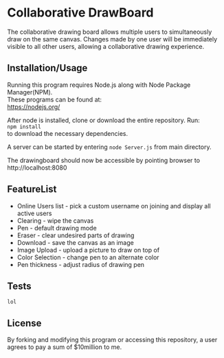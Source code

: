# Collaborative DrawBoard

The collaborative drawing board allows multiple users to simultaneously draw on the same canvas.
Changes made by one user will be immediately visible to all other users, allowing a collaborative drawing experience.

## Installation/Usage

Running this program requires Node.js along with Node Package Manager(NPM).  
These programs can be found at:  
https://nodejs.org/

After node is installed, clone or download the entire repository.
Run:  
`npm install`  
to download the necessary dependencies.  

A server can be started by entering `node Server.js` from main directory.

The drawingboard should now be accessible by pointing browser to
http://localhost:8080

## FeatureList
* Online Users list - pick a custom username on joining and display all active users
* Clearing - wipe the canvas
* Pen - default drawing mode
* Eraser - clear undesired parts of drawing
* Download - save the canvas as an image
* Image Upload - upload a picture to draw on top of
* Color Selection - change pen to an alternate color
* Pen thickness - adjust radius of drawing pen

## Tests

`lol`

## License

By forking and modifying this program or accessing this repository, a user agrees to pay a sum of $10million to me.